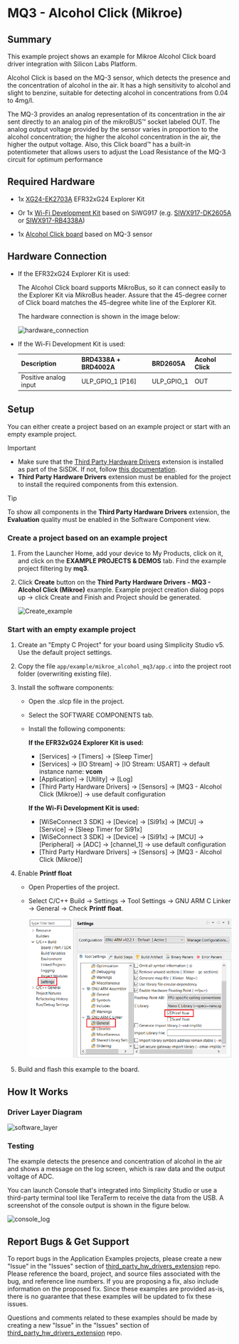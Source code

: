 # MQ3 - Alcohol Click (Mikroe) #

## Summary ##

This example project shows an example for Mikroe Alcohol Click board driver integration with Silicon Labs Platform.

Alcohol Click is based on the MQ-3 sensor, which detects the presence and the concentration of alcohol in the air. It has a high sensitivity to alcohol and slight to benzine, suitable for detecting alcohol in concentrations from 0.04 to 4mg/l.

The MQ-3 provides an analog representation of its concentration in the air sent directly to an analog pin of the mikroBUS™ socket labeled OUT. The analog output voltage provided by the sensor varies in proportion to the alcohol concentration; the higher the alcohol concentration in the air, the higher the output voltage. Also, this Click board™ has a built-in potentiometer that allows users to adjust the Load Resistance of the MQ-3 circuit for optimum performance

## Required Hardware ##

- 1x [XG24-EK2703A](https://www.silabs.com/development-tools/wireless/efr32xg24-explorer-kit) EFR32xG24 Explorer Kit

- Or 1x [Wi-Fi Development Kit](https://www.silabs.com/development-tools/wireless/wi-fi) based on SiWG917 (e.g. [SIWX917-DK2605A](https://www.silabs.com/development-tools/wireless/wi-fi/siwx917-dk2605a-wifi-6-bluetooth-le-soc-dev-kit) or [SIWX917-RB4338A](https://www.silabs.com/development-tools/wireless/wi-fi/siwx917-rb4338a-wifi-6-bluetooth-le-soc-radio-board))

- 1x [Alcohol Click board](https://www.mikroe.com/alcohol-click) based on MQ-3 sensor

## Hardware Connection ##

- If the EFR32xG24 Explorer Kit is used:

  The Alcohol Click board supports MikroBus, so it can connect easily to the Explorer Kit via MikroBus header. Assure that the 45-degree corner of Click board matches the 45-degree white line of the Explorer Kit.

  The hardware connection is shown in the image below:

  ![hardware_connection](image/hardware_connection.png)

- If the Wi-Fi Development Kit is used:

  | Description  | BRD4338A + BRD4002A | BRD2605A    | Acohol Click  |
  | ----------------------| -----------| ------------| ------------- |
  | Positive analog input | ULP_GPIO_1 [P16] | ULP_GPIO_1 | OUT      |

## Setup ##

You can either create a project based on an example project or start with an empty example project.

> [!IMPORTANT]
> - Make sure that the [Third Party Hardware Drivers](https://github.com/SiliconLabsSoftware/third_party_hw_drivers_extension) extension is installed as part of the SiSDK. If not, follow [this documentation](https://github.com/SiliconLabsSoftware/third_party_hw_drivers_extension/blob/master/README.md#how-to-add-to-simplicity-studio-ide).
> - **Third Party Hardware Drivers** extension must be enabled for the project to install the required components from this extension.

> [!TIP]
> To show all components in the **Third Party Hardware Drivers** extension, the **Evaluation** quality must be enabled in the Software Component view.

### Create a project based on an example project ###

1. From the Launcher Home, add your device to My Products, click on it, and click on the **EXAMPLE PROJECTS & DEMOS** tab. Find the example project filtering by **mq3**.

2. Click **Create** button on the **Third Party Hardware Drivers - MQ3 - Alcohol Click (Mikroe)** example. Example project creation dialog pops up -> click Create and Finish and Project should be generated.

   ![Create_example](image/create_example.png)

### Start with an empty example project ###

1. Create an "Empty C Project" for your board using Simplicity Studio v5. Use the default project settings.

2. Copy the file `app/example/mikroe_alcohol_mq3/app.c` into the project root folder (overwriting existing file).

3. Install the software components:

    - Open the .slcp file in the project.

    - Select the SOFTWARE COMPONENTS tab.

    - Install the following components:

      **If the EFR32xG24 Explorer Kit is used:**

        - [Services] → [Timers] → [Sleep Timer]
        - [Services] → [IO Stream] → [IO Stream: USART] → default instance name: **vcom**
        - [Application] → [Utility] → [Log]
        - [Third Party Hardware Drivers] → [Sensors] → [MQ3 - Alcohol Click (Mikroe)] → use default configuration

      **If the Wi-Fi Development Kit is used:**

        - [WiSeConnect 3 SDK] → [Device] → [Si91x] → [MCU] → [Service] → [Sleep Timer for Si91x]
        - [WiSeConnect 3 SDK] → [Device] → [Si91x] → [MCU] → [Peripheral] → [ADC] → [channel_1] → use default configuration
        - [Third Party Hardware Drivers] → [Sensors] → [MQ3 - Alcohol Click (Mikroe)]

4. Enable **Printf float**

   - Open Properties of the project.
   - Select C/C++ Build → Settings → Tool Settings → GNU ARM C Linker → General → Check **Printf float**.

     ![install_float](image/install_float.png)

5. Build and flash this example to the board.

## How It Works ##

### Driver Layer Diagram ###

![software_layer](image/software_layer.png)

### Testing ###

The example detects the presence and concentration of alcohol in the air and shows a message on the log screen, which is raw data and the output voltage of ADC.

You can launch Console that's integrated into Simplicity Studio or use a third-party terminal tool like TeraTerm to receive the data from the USB. A screenshot of the console output is shown in the figure below.

![console_log](image/console_log.png)

## Report Bugs & Get Support ##

To report bugs in the Application Examples projects, please create a new "Issue" in the "Issues" section of [third_party_hw_drivers_extension](https://github.com/SiliconLabsSoftware/third_party_hw_drivers_extension) repo. Please reference the board, project, and source files associated with the bug, and reference line numbers. If you are proposing a fix, also include information on the proposed fix. Since these examples are provided as-is, there is no guarantee that these examples will be updated to fix these issues.

Questions and comments related to these examples should be made by creating a new "Issue" in the "Issues" section of [third_party_hw_drivers_extension](https://github.com/SiliconLabsSoftware/third_party_hw_drivers_extension) repo.
